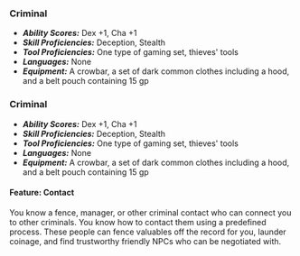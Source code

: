 ### Criminal
- ***Ability Scores:*** Dex +1, Cha +1
- ***Skill Proficiencies:*** Deception, Stealth
- ***Tool Proficiencies:*** One type of gaming set, thieves' tools
- ***Languages:*** None
- ***Equipment:*** A crowbar, a set of dark common clothes including a hood, and a belt pouch containing 15 gp

### Criminal
- ***Ability Scores:*** Dex +1, Cha +1
- ***Skill Proficiencies:*** Deception, Stealth
- ***Tool Proficiencies:*** One type of gaming set, thieves' tools
- ***Languages:*** None
- ***Equipment:*** A crowbar, a set of dark common clothes including a hood, and a belt pouch containing 15 gp

#### Feature: Contact
You know a fence, manager, or other criminal contact who can connect you to other criminals. You know how to contact them using a predefined process. These people can fence valuables off the record for you, launder coinage, and find trustworthy friendly NPCs who can be negotiated with.
